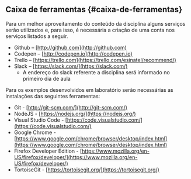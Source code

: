 ## Caixa de ferramentas {#caixa-de-ferramentas}

Para um melhor aproveitamento do conteúdo da disciplina alguns serviços serão utilizados e, para isso, é necessária a criação de uma conta nos serviços listados a seguir.

* Github – [http://github.com](http://github.com)
* Codepen – [http://codepen.io](http://codepen.io)
* Trello – [https://trello.com](https://trello.com/esinatel/recommend/)
* Slack – [https://slack.com/](https://slack.com/)
  * A endereço do slack referente a disciplina será informado no primeiro dia de aula

Para os exemplos desenvolvidos em laboratório serão necessárias as instalações das seguintes ferramentas:

* Git - [http://git-scm.com/](http://git-scm.com/)
* NodeJS - [https://nodejs.org/](https://nodejs.org/)
* Visual Studio Code - [https://code.visualstudio.com/](https://code.visualstudio.com/)
* Google Chrome - [https://www.google.com/chrome/browser/desktop/index.html](https://www.google.com/chrome/browser/desktop/index.html)
* Firefox Developer Edition - [https://www.mozilla.org/en-US/firefox/developer/](https://www.mozilla.org/en-US/firefox/developer/)
* TortoiseGit - [https://tortoisegit.org/](https://tortoisegit.org/)



